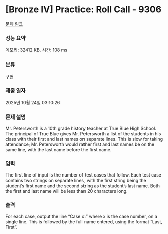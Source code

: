 # [Bronze IV] Practice: Roll Call - 9306 

[문제 링크](https://www.acmicpc.net/problem/9306) 

### 성능 요약

메모리: 32412 KB, 시간: 108 ms

### 분류

구현

### 제출 일자

2025년 10월 24일 03:10:26

### 문제 설명

<p>Mr. Petersworth is a 10th grade history teacher at True Blue High School. The principal of True Blue gives Mr. Petersworth a list of the students in his class with their first and last names on separate lines. This is slow for taking attendance; Mr. Petersworth would rather first and last names be on the same line, with the last name before the first name.</p>

### 입력 

 <p>The first line of input is the number of test cases that follow. Each test case contains two strings on separate lines, with the first string being the student’s first name and the second string as the student’s last name. Both the first and last name will be less than 20 characters long.</p>

### 출력 

 <p>For each case, output the line “Case x:” where x is the case number, on a single line. This is followed by the full name entered, using the format “Last, First”.</p>

